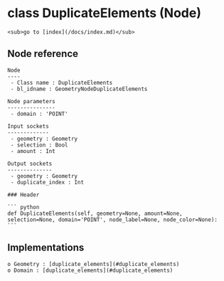 # class DuplicateElements (Node)

    <sub>go to [index](/docs/index.md)</sub>
    
## Node reference

    Node
    ----
     - Class name : DuplicateElements
     - bl_idname : GeometryNodeDuplicateElements
    
    Node parameters
    ---------------
     - domain : 'POINT'
    
    Input sockets
    -------------
     - geometry : Geometry
     - selection : Bool
     - amount : Int
    
    Output sockets
    --------------
     - geometry : Geometry
     - duplicate_index : Int
    
    ### Header

    ``` python
    def DuplicateElements(self, geometry=None, amount=None, selection=None, domain='POINT', node_label=None, node_color=None):
    ```
    
## Implementations

    o Geometry : [duplicate_elements](#duplicate_elements) 
    o Domain : [duplicate_elements](#duplicate_elements) 
    
    